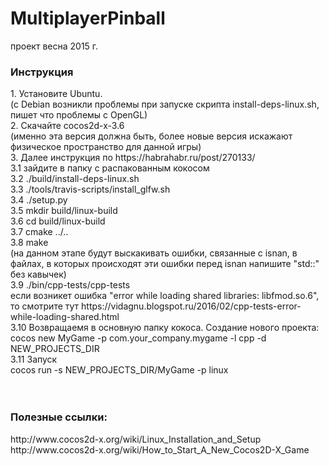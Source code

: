 # MultiplayerPinball
проект весна 2015 г.

<h3>Инструкция</h3>
1. Установите Ubuntu. 
<br>
(c Debian возникли проблемы при запуске скрипта install-deps-linux.sh, пишет что проблемы с OpenGL)
<br>
2. Скачайте cocos2d-x-3.6 
<br>
(именно эта версия должна быть, более новые версия искажают физическое пространство для данной игры)
<br>
3. Далее инструкция по https://habrahabr.ru/post/270133/
<br>
3.1 зайдите в папку с распакованным кокосом
<br>
3.2 ./build/install-deps-linux.sh 
<br>
3.3 ./tools/travis-scripts/install_glfw.sh 
<br>
3.4 ./setup.py
<br>
3.5 mkdir build/linux-build
<br>
3.6 cd build/linux-build
<br>
3.7 cmake ../..
<br>
3.8 make 
<br>
(на данном этапе будут выскакивать ошибки, связанные с isnan, в файлах, в которых происходят эти ошибки перед isnan напишите "std::" без кавычек)
<br>
3.9 ./bin/cpp-tests/cpp-tests
<br>
если возникет ошибка "error while loading shared libraries: libfmod.so.6", то смотрите тут https://vidagnu.blogspot.ru/2016/02/cpp-tests-error-while-loading-shared.html
<br>
3.10 Возвращаемя в основную папку кокоса. Создание нового проекта: 
<br>
cocos new MyGame -p com.your_company.mygame -l cpp -d NEW_PROJECTS_DIR
<br>
3.11 Запуск
<br>
cocos run -s NEW_PROJECTS_DIR/MyGame -p linux
<br>

<br>

<br>
<h3>Полезные ссылки:</h3>
http://www.cocos2d-x.org/wiki/Linux_Installation_and_Setup
<br>
http://www.cocos2d-x.org/wiki/How_to_Start_A_New_Cocos2D-X_Game
<br>

<br>
